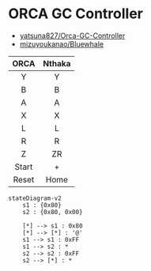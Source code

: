 # ORCA GC Controller

- [yatsuna827/Orca-GC-Controller](https://github.com/yatsuna827/Orca-GC-Controller)
- [mizuyoukanao/Bluewhale](https://github.com/mizuyoukanao/Bluewhale)

| ORCA  | Nthaka |
| :---: | :----: |
|   Y   |   Y    |
|   B   |   B    |
|   A   |   A    |
|   X   |   X    |
|   L   |   L    |
|   R   |   R    |
|   Z   |   ZR   |
| Start |   +    |
| Reset |  Home  |

```mermaid
stateDiagram-v2
    s1 : {0x80}
    s2 : {0x80, 0x00}

    [*] --> s1 : 0x80
    [*] --> [*] : '@'
    s1 --> s1 : 0xFF
    s1 --> s2 : *
    s2 --> s2 : 0xFF
    s2 --> [*] : *
```